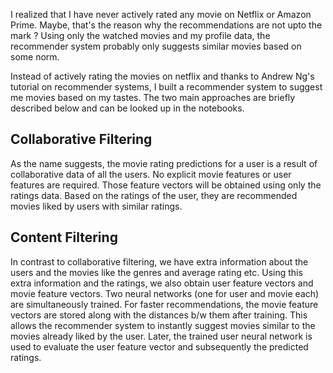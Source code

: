 I realized that I have never actively rated any movie on Netflix or Amazon Prime. Maybe, that's the reason why the recommendations are not upto the mark ? Using only the watched movies and my profile data, the recommender system probably only suggests similar movies based on some norm. 

Instead of actively rating the movies on netflix and thanks to Andrew Ng's tutorial on recommender systems, I built a recommender system to suggest me movies based on my tastes. The two main approaches are briefly described below and can be looked up in the notebooks.

## Collaborative Filtering

As the name suggests, the movie rating predictions for a user is a result of collaborative data of all the users. No explicit movie features or user features are required. Those feature vectors will be obtained using only the ratings data. Based on the ratings of the user, they are recommended movies liked by users with similar ratings.

## Content Filtering

In contrast to collaborative filtering, we have extra information about the users and the movies like the genres and average rating etc. Using this extra information and the ratings, we also obtain user feature vectors and movie feature vectors. Two neural networks (one for user and movie each) are simultaneously trained. For faster recommendations, the movie feature vectors are stored along with the distances b/w them after training. This allows the recommender system to instantly suggest movies similar to the movies already liked by the user. Later, the trained user neural network is used to evaluate the user feature vector and subsequently the predicted ratings. 

